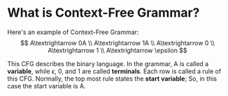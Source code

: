 # What is Context-Free Grammar?



Here's an example of Context-Free Grammar:
$$
A\textrightarrow 0A \\
A\textrightarrow 1A \\
A\textrightarrow 0 \\
A\textrightarrow 1 \\
A\textrightarrow \epsilon
$$


This CFG describes the binary language. In the grammar, A is called a **variable**, while $\epsilon$, 0, and 1 are called **terminals**. Each row is called a rule of this CFG. Normally, the top most rule states the **start variable**; So, in this case the start variable is A. 